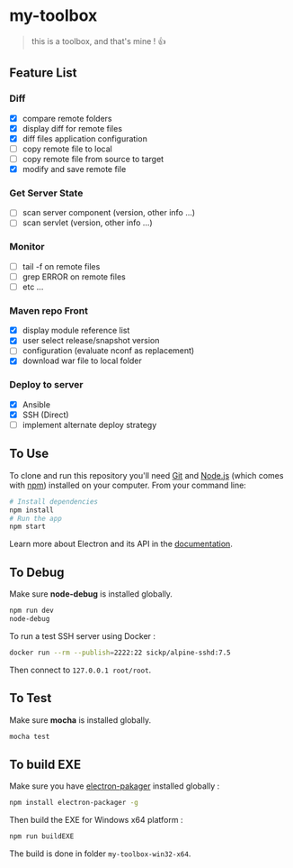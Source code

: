 # my-toolbox
> this is a toolbox, and that's mine ! :+1:

## Feature List

### Diff
- [X] compare remote folders
- [X] display diff for remote files
- [X] diff files application configuration
- [ ] copy remote file to local
- [ ] copy remote file from source to target
- [X] modify and save remote file

### Get Server State
- [ ] scan server component (version, other info ...)
- [ ] scan servlet (version, other info ...)

### Monitor
- [ ] tail -f on remote files
- [ ] grep ERROR on remote files
- [ ] etc ...

### Maven repo Front
- [X] display module reference list
- [X] user select release/snapshot version
- [ ] configuration (evaluate nconf as replacement)
- [X] download war file to local folder

### Deploy to server
- [X] Ansible
- [X] SSH (Direct)
- [ ] implement alternate deploy strategy

## To Use

To clone and run this repository you'll need [Git](https://git-scm.com) and [Node.js](https://nodejs.org/en/download/) (which comes with [npm](http://npmjs.com)) installed on your computer. From your command line:

```bash
# Install dependencies
npm install
# Run the app
npm start
```

Learn more about Electron and its API in the [documentation](http://electron.atom.io/docs/).

## To Debug

Make sure **node-debug** is installed globally.

```bash
npm run dev
node-debug
```
To run a test SSH server using Docker :

```bash
docker run --rm --publish=2222:22 sickp/alpine-sshd:7.5
```
Then connect to `127.0.0.1 root/root`.

## To Test

Make sure **mocha** is installed globally.

```bash
mocha test
```

## To build EXE

Make sure you have [electron-pakager](https://github.com/electron-userland/electron-packager) installed globally :
```bash
npm install electron-packager -g
```

Then build the EXE for Windows x64 platform :

```bash
npm run buildEXE
```

The build is done in folder `my-toolbox-win32-x64`.
